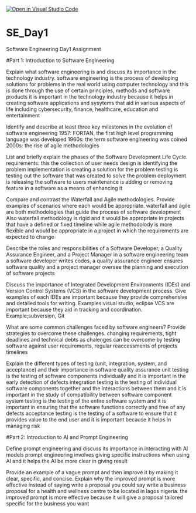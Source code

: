 [![Open in Visual Studio Code](https://classroom.github.com/assets/open-in-vscode-2e0aaae1b6195c2367325f4f02e2d04e9abb55f0b24a779b69b11b9e10269abc.svg)](https://classroom.github.com/online_ide?assignment_repo_id=15567174&assignment_repo_type=AssignmentRepo)
# SE_Day1
Software Engineering Day1 Assignment

#Part 1: Introduction to Software Engineering

Explain what software engineering is and discuss its importance in the technology industry.
software engineering is the process of developing solutions for problems in the real world using computer technology and this is done through the use of certain principles, methods and software products
it is important in the technology industry because it helps in creating software applications and sysytems that aid in various aspects of life including cybersecurity, finance, healthcare, education and entertainment

Identify and describe at least three key milestones in the evolution of software engineering
1957: FORTAN, the first high level programming language was developed 
1960s: the term software engineering was coined 
2000s: the rise of agile methodologies

List and briefly explain the phases of the Software Development Life Cycle.
requirements: this the collection of user needs
design is identifying the problem
implementation is creating a solution for the problem
testing is testing out the software that was created to solve the problem
deployment is releasing the software to users
maintenance is adding or removing feature in a software as a means of enhancing it

Compare and contrast the Waterfall and Agile methodologies. Provide examples of scenarios where each would be appropriate.
waterfall and agile are both methodologies that guide the process of software development
Also waterfall methodology is rigid and it would be appropriate in projects that have a defined or fixed timeline while agile methodolody is more flexible and would be appropriate in a project in which the requirements are expected to change

Describe the roles and responsibilities of a Software Developer, a Quality Assurance Engineer, and a Project Manager in a software engineering team
a software developer writes codes, a quality assurance engineer ensures software quality and a project manager oversee the planning and execution of software projects

Discuss the importance of Integrated Development Environments (IDEs) and Version Control Systems (VCS) in the software development process. Give examples of each
IDEs are important because they provide comprehensive and detailed tools for writing. Examples:visual studio, eclipse
VCS are important because they aid in tracking and coordination. Example;subversion, Git

What are some common challenges faced by software engineers? Provide strategies to overcome these challenges.
changing requirements, tight deadlines and technical debts as chalenges can be overcome by testing software against user requirements, regular reaccessments of projects timelines

Explain the different types of testing (unit, integration, system, and acceptance) and their importance in software quality assurance
unit testing is the testing of software components individually and it is important in the early detection of defects
integration testing is the testing of individual software components together and the interactions between them and it is important in the study of compatibility between software component
system testing is the testing of the entire software system and it is important in ensuring that the software functions correctly and free of any defects
acceptance testing is the testing of a software to ensure that it provides value to the end user and it is important because it helps in managing risk

#Part 2: Introduction to AI and Prompt Engineering

Define prompt engineering and discuss its importance in interacting with AI models
prompt engineering involves giving specific instructions when using AI and it helps the AI be more clear in giving result

Provide an example of a vague prompt and then improve it by making it clear, specific, and concise. Explain why the improved prompt is more effective
instead of saying write a proposal you could say write a business proposal for a health and wellness centre to be located in lagos nigeria. the improved prompt is more effective because it will give a proposal tailored specific for the business you want

